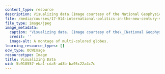 ```yaml
---
content_type: resource
description: Visualizing data.(Image courtesy of the National Geophysical Data Center.)
file: /media/courses/17-914-international-politics-in-the-new-century-via-simulation-interactive-gaming-and-edutainment-january-iap-2005/5b918557eba1cda5ad3bba05c22a4c7c_17-914iap05.jpg
file_type: image/jpeg
image_metadata:
  caption: "Visualizing data. (Image courtesy of the\_[National Geophysical Data Center](http://www.ngdc.noaa.gov/).)"
  credit: ''
  image-alt: A montage of multi-colored globes.
learning_resource_types: []
ocw_type: OCWImage
resourcetype: Image
title: Visualizing Data
uid: 5b918557-eba1-cda5-ad3b-ba05c22a4c7c
---
```

